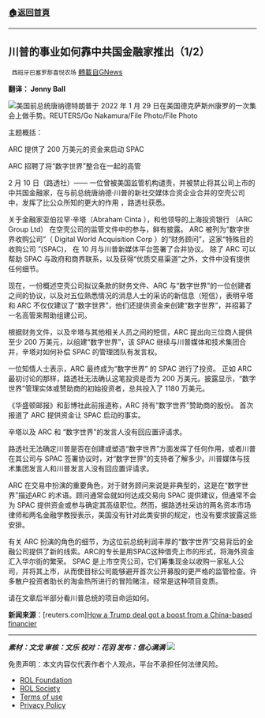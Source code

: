 ###  [:house:返回首頁](https://github.com/ourhimalayas/txt)
---


## 川普的事业如何靠中共国金融家推出（1/2）
` 西班牙巴塞罗那喜悦农场` [轉載自GNews](https://gnews.org/zh-hans/1989340/)

**翻译： Jenny Ball**

![](https://assets.gnews.org/wp-content/uploads/2022/02/tempsnip川普的事业如何靠中共国金融家推出1.png)美国前总统唐纳德特朗普于 2022 年 1 月 29 日在美国德克萨斯州康罗的一次集会上做手势。REUTERS/Go Nakamura/File Photo/File Photo

主题概括：

ARC 提供了 200 万美元的资金来启动 SPAC

ARC 招聘了将“数字世界”整合在一起的高管

2 月 10 日（路透社）—— 一位曾被美国监管机构谴责，并被禁止将其公司上市的中共国金融家，在与前总统唐纳德·川普的新社交媒体合资企业合并的空壳公司中，发挥了比公众所知的更大的作用 ，路透社获悉。

关于金融家亚伯拉罕·辛塔（Abraham Cinta ），和他领导的上海投资银行 （ARC Group Ltd） 在空壳公司的监管文件中的参与，鲜有披露。 ARC 被列为“数字世界收购公司”（ Digital World Acquisition Corp ）的“财务顾问”，这家“特殊目的收购公司 ”(SPAC)， 在 10 月与川普新媒体平台签署了合并协议。 除了 ARC 可以帮助 SPAC 与政府和商界联系，以及获得“优质交易渠道”之外，文件中没有提供任何细节。

现在，一份概述空壳公司拟议条款的财务文件、ARC 与“数字世界”的一位创建者之间的协议，以及对五位熟悉情况的消息人士的采访的新信息（短信），表明辛塔和 ARC 不仅仅建议了“数字世界”，他们还提供资金来创建“数字世界”，并招募了一名高管来帮助组建公司。

根据财务文件，以及辛塔与其他相关人员之间的短信，ARC 提出向三位商人提供至少 200 万美元，以组建“数字世界”，该 SPAC 继续与川普媒体和技术集团合并，辛塔对如何补偿 SPAC 的管理团队有发言权。

一位知情人士表示，ARC 最终成为“数字世界” 的 SPAC 进行了投资。 正如 ARC 最初讨论的那样，路透社无法确认这笔投资是否为 200 万美元。披露显示，“数字世界”管理实体或赞助商的初始投资者，总共投入了 1180 万美元。

《华盛顿邮报》和彭博社此前报道称，ARC 持有“数字世界”赞助商的股份。 首次报道了 ARC 提供资金让 SPAC 启动的事实。

辛塔以及 ARC 和 “数字世界”的发言人没有回应置评请求。

路透社无法确定川普是否在创建或塑造“数字世界”方面发挥了任何作用，或者川普在其公司与 SPAC 签署协议时，对“数字世界”的支持者了解多少。川普媒体与技术集团发言人和川普发言人没有回应置评请求。

ARC 在交易中扮演的重要角色，对于财务顾问来说是非典型的，这是在“数字世界”描述ARC 的术语。顾问通常会就如何达成交易向 SPAC 提供建议，但通常不会为 SPAC 提供资金或参与确定其高级职位。然而，据路透社采访的两名资本市场律师和两名金融学教授表示，美国没有针对此类安排的规定，也没有要求披露这些安排。

有关 ARC 扮演的角色的细节，为这位前总统利润丰厚的“数字世界”交易背后的金融公司提供了新的线索。ARC的专长是用SPAC这种借壳上市的形式，将海外资金汇入华尔街的繁荣。 SPAC 是上市空壳公司，它们筹集现金以收购一家私人公司，并将其上市，从而使目标公司能够避开首次公开募股的更严格的监管检查。许多散户投资者助长的淘金热所进行的冒险赌注，经常是这种项目变质。

请在文章后半部分看川普总统的项目命运如何。

**新闻来源**：[reuters.com][How a Trump deal got a boost from a China-based financier](https://www.reuters.com/business/how-china-based-dealmaker-got-shell-company-trumps-deal-off-ground-2022-02-10/)

* * *

***素材：文戈
审核：文乐
校对：花羽
发布：信心满满***
![](https://assets.gnews.org/wp-content/uploads/2022/02/西喜-3.jpeg)
 

免责声明：本文内容仅代表作者个人观点，平台不承担任何法律风险。

- [ROL Foundation](https://rolfoundation.org/)
- [ROL Society](https://rolsociety.org/)
- [Terms of use](https://gnews.org/terms-of-use-3/)
- [Privacy Policy](https://gnews.org/privacy-policy/)
